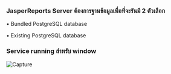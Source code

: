 ### JasperReports Server ต้องการฐานข้อมูลเพื่อที่จะรันมี 2 ตัวเลือก

•	Bundled PostgreSQL database

•	Existing PostgreSQL database

### Service running สำหรับ window

![Capture](https://user-images.githubusercontent.com/15135199/100197060-608f4280-2f2c-11eb-8a3b-a8799c45b1f7.JPG)

